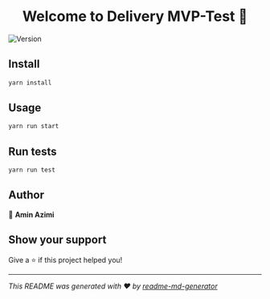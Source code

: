 <h1 align="center">Welcome to Delivery MVP-Test 👋</h1>
<p>
  <img alt="Version" src="https://img.shields.io/badge/version-0.1.0-blue.svg?cacheSeconds=2592000" />
</p>

## Install

```sh
yarn install
```

## Usage

```sh
yarn run start
```

## Run tests

```sh
yarn run test
```

## Author

👤 **Amin Azimi**


## Show your support

Give a ⭐️ if this project helped you!

***
_This README was generated with ❤️ by [readme-md-generator](https://github.com/kefranabg/readme-md-generator)_